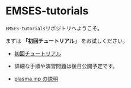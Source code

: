 # EMSES-tutorials

```EMSES-tutorials```リポジトリへようこそ。 

まずは **「初回チュートリアル」** をお試しください。

- [初回チュートリアル](docs/QuickStart.md)
- 詳細な手順や演習問題は後日公開予定です。

- [plasma.inp の説明](docs/README_plasma_inp.md)
